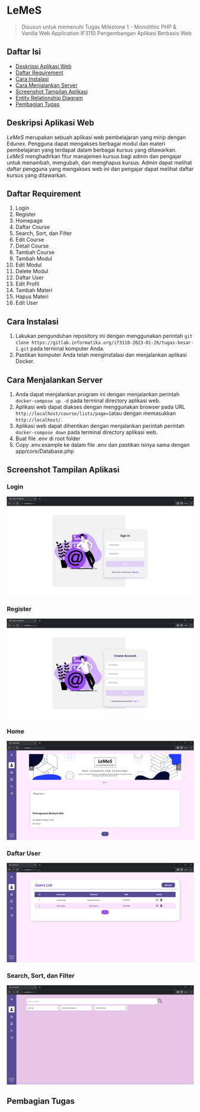 # LeMeS

> Disusun untuk memenuhi Tugas Milestone 1 - Monolithic PHP & Vanilla Web Application IF3110 Pengembangan Aplikasi Berbasis Web

## Daftar Isi

-   [Deskripsi Aplikasi Web](#deskripsi-aplikasi-web)
-   [Daftar Requirement](#daftar-requirement)
-   [Cara Instalasi](#cara-instalasi)
-   [Cara Menjalankan Server](#cara-menjalankan-server)
-   [Screenshot Tampilan Aplikasi](#screenshot-tampilan-aplikasi)
-   [Entity Relationship Diagram](#entity-relationship-diagram)
-   [Pembagian Tugas](#pembagian-tugas)

## Deskripsi Aplikasi Web

*LeMeS* merupakan sebuah aplikasi web pembelajaran yang mirip dengan Edunex.
Pengguna dapat mengakses berbagai modul dan materi pembelajaran yang terdapat dalam berbagai kursus yang ditawarkan. *LeMeS* menghadirkan fitur manajemen kursus bagi admin dan pengajar untuk menambah, mengubah, dan menghapus kursus. Admin dapat melihat daftar pengguna yang mengakses web ini dan pengajar dapat melihat daftar kursus yang ditawarkan.

## Daftar Requirement

1. Login
2. Register
3. Homepage
4. Daftar Course
5. Search, Sort, dan Filter
6. Edit Course
7. Detail Course
8. Tambah Course
9. Tambah Modul
10. Edit Modul
11. Delete Modul
12. Daftar User
13. Edit Profil
14. Tambah Materi
15. Hapus Materi
16. Edit User

## Cara Instalasi

1. Lakukan pengunduhan repository ini dengan menggunakan perintah `git clone https://gitlab.informatika.org/if3110-2023-01-26/tugas-besar-1.git` pada terminal komputer Anda.
2. Pastikan komputer Anda telah menginstalasi dan menjalankan aplikasi Docker.

## Cara Menjalankan Server

1. Anda dapat menjalankan program ini dengan menjalankan perintah `docker-compose up -d` pada terminal directory aplikasi web.
2. Aplikasi web dapat diakses dengan menggunakan browser pada URL `http://localhost/course/lists/page=1`atau dengan memasukkan `http://localhost/`.
3. Aplikasi web dapat dihentikan dengan menjalankan perintah perintah `docker-compose down` pada terminal directory aplikasi web.
4. Buat file .env di root folder
5. Copy .env.example ke dalam file .env dan pastikan isinya sama dengan app/core/Database.php

## Screenshot Tampilan Aplikasi

### Login

![Login Page](./screenshot/login.png)

### Register

![Register Page](./screenshot/register.png)

### Home

![Home Page](./screenshot/homepage.png)

### Daftar User

![Daftar User](./screenshot/user-list.png)

### Search, Sort, dan Filter

![Search, Sort, dan Filter Page](./screenshot/search.png)


## Pembagian Tugas
